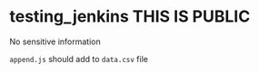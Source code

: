 # testing_jenkins THIS IS PUBLIC
No sensitive information

`append.js` should add to `data.csv` file
